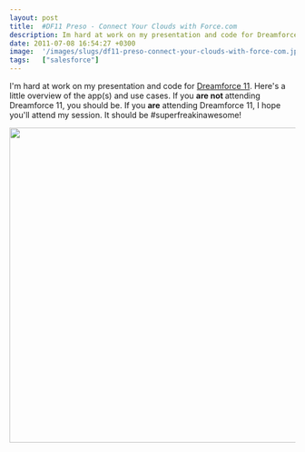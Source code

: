 ```yaml
---
layout: post
title:  #DF11 Preso - Connect Your Clouds with Force.com
description: Im hard at work on my presentation and code for Dreamforce 11 . Heres a little overview of the app(s) and use cases. If you are not attending Dreamforce 11, you should be. If you are  attending Dreamforce 11, I hope youll attend my session. It should be #superfreakinawesome!  
date: 2011-07-08 16:54:27 +0300
image:  '/images/slugs/df11-preso-connect-your-clouds-with-force-com.jpg'
tags:   ["salesforce"]
---
```

<p>I'm hard at work on my presentation and code for <a href="http://www.salesforce.com/dreamforce/DF11/">Dreamforce 11</a>. Here's a little overview of the app(s) and use cases. If you <strong>are not </strong>attending Dreamforce 11, you should be. If you <strong>are</strong> attending Dreamforce 11, I hope you'll attend my session. It should be #superfreakinawesome!</p>
<p><a href="http://res.cloudinary.com/blog-jeffdouglas-com/image/upload/v1400327780/DF11Preso_trfvuq.png"><img src="http://res.cloudinary.com/blog-jeffdouglas-com/image/upload/v1400327780/DF11Preso_trfvuq.png" alt="" title="DF11Preso" width="533" height="554" class="alignnone size-full wp-image-4011" /></a></p>

